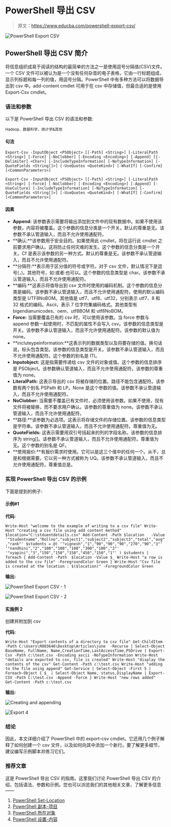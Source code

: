 # PowerShell 导出 CSV

> 原文：<https://www.educba.com/powershell-export-csv/>

![PowerShell Export CSV](img/4da7c6e82540670447f12c233939e157.png)



## PowerShell 导出 CSV 简介

将信息组织成易于阅读的结构的最简单的方法之一是使用逗号分隔值(CSV)文件。一个 CSV 文件可以被认为是一个没有任何杂音的电子表格，它由一行标题组成，显示列标题和每一列的值，用逗号分隔。PowerShell 中有多种方法可以将数据导出到 csv 中。add-content cmdlet 可用于在 csv 中存储值，但最合适的是使用 Export-Csv cmdlet。

### 语法和参数

以下是 PowerShell 导出 CSV 的语法和参数:

<small>Hadoop、数据科学、统计学&其他</small>

#### 句法

`Export-Csv -InputObject <PSObject> [[-Path] <String>] [-LiteralPath <String>] [-Force] [-NoClobber] [-Encoding <Encoding>] [-Append] [[-Delimiter] <Char>] [-IncludeTypeInformation] [-NoTypeInformation] [-QuoteFields <String[]>] [-UseQuotes <QuoteKind>] [-WhatIf] [-Confirm] [<CommonParameters>]`

`Export-Csv -InputObject <PSObject> [[-Path] <String>] [-LiteralPath <String>] [-Force] [-NoClobber] [-Encoding <Encoding>] [-Append] [-UseCulture] [-IncludeTypeInformation] [-NoTypeInformation] [-QuoteFields <String[]>] [-UseQuotes <QuoteKind>] [-WhatIf] [-Confirm] [<CommonParameters>]`

#### 因素

*   **Append:** 该参数表示需要将输出添加到文件中的现有数据中。如果不使用该参数，内容将被覆盖。这个参数的信息分类是一个开关。默认的尊重是无。该参数不承认管道输入，而且不允许使用通配符。
*   **确认:**该参数用于安全目的。如果使用此 cmdlet，将在运行此 cmdlet 之前要求用户确认。这将防止任何灾难的发生。这个参数的信息分类是一个开关。Cf 是表示该参数的另一种方式。默认的尊重是无。该参数不承认管道输入，而且不允许使用通配符。
*   **分隔符:**表示用于区分值的符号或字符。对于 csv 文件，默认情况下是逗号(，)。其他符号，如:或者:也可以。这个参数的信息类型是 char。该参数不承认管道输入，而且不允许使用通配符。
*   **编码:**这表示将值导出到 csv 文件时使用的编码机制。这个参数的信息分类是编码。该参数不承认管道输入，而且不允许使用通配符。使用的默认编码类型是 UTF8NoBOM。其他值是 utf7、utf8、utf32，分别表示 utf7、8 和 32 格式的编码。Ascii，表示 7 位字符集编码格式。其他类型有 bigendianunicodes、oem、utf8BOM 和 utf8NoBOM。
*   **Force:** 当需要覆盖已有的 csv 时，可以使用该参数。当 force 参数与 append 参数一起使用时，不匹配的属性不会写入 csv。该参数的信息类型是开关。该参数不承认管道输入，而且不允许使用通配符。该参数的默认值为 none。
*   **incluteypeinformation:**这表示列的数据类型以及将要存储的值。换句话说，标头包含类型。该参数的信息类型是开关。该参数不承认管道输入，而且不允许使用通配符。这个参数的别名是 ITI。
*   **Inputobject:** 这是指需要传递给 csv 文件的对象或值。这个参数的信息排序是 PSObject。该参数确认管道输入，而且不允许使用通配符。该参数的尊重值为 none。
*   **LiteralPath:** 这表示导出的 csv 将被存储的位置。路径不能包含通配符。该参数有两个别名 PSPath 和 LP。None 是这个参数的值。该参数不承认管道输入，而且不允许使用通配符。
*   **NoClobber:** 当需要不覆盖已有文件时，必须使用该参数。如果不使用，现有文件将被替换，而不要求用户确认。该参数的尊重值为 none。该参数不承认管道输入，而且不允许使用通配符。
*   **路径:**该参数为必选项。这表示将存储文件的存储位置。该参数的信息类型是字符串。该参数不承认管道输入，而且不允许使用通配符。尊重值为无。
*   **QuoteFields:** 这表示需要用双引号括起来的列的字段名称。该参数的信息排序为 string[]。该参数不承认管道输入，而且不允许使用通配符。尊重值为无。这个参数的别名是 QF。
*   **使用报价:**有报价需求时使用。它可以是这三个值中的任何一个。从不，总是和根据需要。它以另一种方式被称为 UQ。该参数不承认管道输入，而且不允许使用通配符。尊重值总是。

### 实现 PowerShell 导出 CSV 的示例

下面是提到的例子:

#### 示例#1

**代码:**

`Write-Host "welcome to the example of writing to a csv file"
Write-Host "creating a csv file using add content method"
$location="C:\stduentdetails.csv"
Add-Content -Path $location   -Value '"Studentname","Rollno","subject1","subject2","subject3","total","avg","rank"'
$students = @(
'"vignesh","1","90","90","90","270","90","3"'
'"nandhini","2","100","100","100","300","100","2"'
'"vyapini","3","150","150","150","450","150","1"'
)
$students | foreach {
Add-Content -Path  $location -Value $_
Write-Host "a row is added to the csv file" -ForegroundColor Green
}
Write-Host "Csv file is created at the location : $($location)" -ForegroundColor Green`

**输出:**

![PowerShell Export CSV - 1](img/e073c6b2822d915fe1f9f3bc11103544.png)



![PowerShell Export CSV - 2](img/8d20c291f8e429c1eccd4e00cf28046a.png)



#### 实施例 2

创建并附加到 csv

**代码:**

`Write-Host "Export contents of a directory to csv file"
Get-ChildItem -Path C:\Users\R003646\Desktop\Articles\june  -Recurse | Select-Object BaseName, FullName, Name,CreationTime,LastAccessTime,PSDrive | Export-Csv -Path c:\test.csv -Encoding ascii -NoTypeInformation
Write-Host "details are exported to csv, file is created"
Write-Host "display the contents of the csv"
Get-Content -Path c:\test.csv
Write-Host "adding to the file using append"
Get-Service | Select-Object -First 5 | Foreach-Object {
$_ | Select-Object Name, status,DisplayName | Export-CSV -Path C:\test.csv -Append -Force
}
Write-Host "new rows added"
Get-Content -Path c:\test.csv`

**输出:**

![Creating and appending](img/fd82537e2c56d5fe285417583990b000.png)



![Export 4](img/06fbabed759e6912584b9e87e8058d39.png)



### 结论

因此，本文详细介绍了 PowerShell 中的 export-csv cmdlet。它还用几个例子解释了如何创建一个 csv 文件，以及如何向其中添加一个新行。要了解更多细节，建议编写示例脚本并练习它们。

### 推荐文章

这是 PowerShell 导出 CSV 的指南。这里我们讨论 PowerShell 导出 CSV 的介绍，包括语法、参数和示例。您也可以浏览我们的其他相关文章，了解更多信息——

1.  [PowerShell Set-Location](https://www.educba.com/powershell-set-location/)
2.  [PowerShell 副本-项目](https://www.educba.com/powershell-copy-item/)
3.  [PowerShell 所在对象](https://www.educba.com/powershell-where-object/)
4.  [PowerShell 设置-内容](https://www.educba.com/powershell-set-content/)





